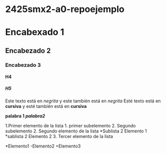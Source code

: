 # 2425smx2-a0-repoejemplo

# Encabexado 1
## Encabezado 2
### Encabezado 3
#### H4
##### H5

Este texto está en *negrita* y este también está en _negrita_
Esté texto está en **cursiva** y esté también está en __cursiva__

**palabra 1 _palabra2_**

1.Primer elemento de la lista
	1. primer subelemento
	2. Segundo subelemento
2. Segundo elemento de la lista
	*Sublista 2 Elemento 1
	*sablista 2 Elemento 2
3. Tercer elemento de la lista

*Elemento1
-Elemento2
+Elemento3
